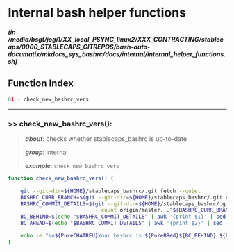 
Internal bash helper functions
==============================


***(in /media/bsgt/jogi1/XX_local_PSYNC_linux2/XXX_CONTRACTING/stablecaps/0000_STABLECAPS_GITREPOS/bash-auto-documatix/mkdocs_sys_bashrc/docs/internal/internal_helper_functions.sh)***
## Function Index


```python
01 - check_new_bashrc_vers
```

******
### >> check_new_bashrc_vers():


>***about***: checks whether stablecaps_bashrc is up-to-date


>***group***: internal


>***example***: `check_new_bashrc_vers`


```bash
function check_new_bashrc_vers() {

    git --git-dir=${HOME}/stablecaps_bashrc/.git fetch --quiet
    BASHRC_CURR_BRANCH=$(git --git-dir=${HOME}/stablecaps_bashrc/.git rev-parse --abbrev-ref HEAD)
    BASHRC_COMMIT_DETAILS=$(git --git-dir=${HOME}/stablecaps_bashrc/.git rev-list --left-right \
                            --count origin/master..."${BASHRC_CURR_BRANCH}")
    BC_BEHIND=$(echo "$BASHRC_COMMIT_DETAILS" | awk '{print $1}' | sed 's/^[ \t]*//;s/[ \t]*$//')
    BC_AHEAD=$(echo "$BASHRC_COMMIT_DETAILS" | awk '{print $2}' | sed 's/^[ \t]*//;s/[ \t]*$//')

    echo -e "\n${PureCHATREU}Your bashrc is ${PureBRed}${BC_BEHIND} ${PureCHATREU}commits behind origin/master and ${PureBBlue}${BC_AHEAD} ${PureCHATREU}commits ahead\n${NOCOL}"
}

```



